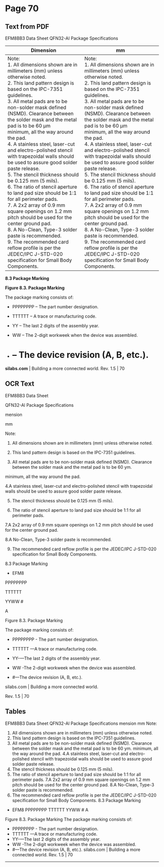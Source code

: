 # Page 70

## Text from PDF

EFM8BB3 Data Sheet
QFN32-AI Package Specifications

|Dimension|mm|
|---|---|
|Note:<br>1. All dimensions shown are in millimeters (mm) unless otherwise noted.<br>2. This land pattern design is based on the IPC-7351 guidelines.<br>3. All metal pads are to be non-solder mask defined (NSMD). Clearance between the solder mask and the metal pad is to be 60 µm<br>minimum, all the way around the pad.<br>4. A stainless steel, laser-cut and electro-polished stencil with trapezoidal walls should be used to assure good solder paste release.<br>5. The stencil thickness should be 0.125 mm (5 mils).<br>6. The ratio of stencil aperture to land pad size should be 1:1 for all perimeter pads.<br>7. A 2x2 array of 0.9 mm square openings on 1.2 mm pitch should be used for the center ground pad.<br>8. A No-Clean, Type-3 solder paste is recommended.<br>9. The recommended card reflow profile is per the JEDEC/IPC J-STD-020 specification for Small Body Components.|Note:<br>1. All dimensions shown are in millimeters (mm) unless otherwise noted.<br>2. This land pattern design is based on the IPC-7351 guidelines.<br>3. All metal pads are to be non-solder mask defined (NSMD). Clearance between the solder mask and the metal pad is to be 60 µm<br>minimum, all the way around the pad.<br>4. A stainless steel, laser-cut and electro-polished stencil with trapezoidal walls should be used to assure good solder paste release.<br>5. The stencil thickness should be 0.125 mm (5 mils).<br>6. The ratio of stencil aperture to land pad size should be 1:1 for all perimeter pads.<br>7. A 2x2 array of 0.9 mm square openings on 1.2 mm pitch should be used for the center ground pad.<br>8. A No-Clean, Type-3 solder paste is recommended.<br>9. The recommended card reflow profile is per the JEDEC/IPC J-STD-020 specification for Small Body Components.|



**8.3 Package Marking**

**Figure 8.3. Package Marking**

The package marking consists of:

 - PPPPPPPP – The part number designation.

 - TTTTTT – A trace or manufacturing code.

 - YY – The last 2 digits of the assembly year.

 - WW – The 2-digit workweek when the device was assembled.

 - # – The device revision (A, B, etc.).

**silabs.com** | Building a more connected world. Rev. 1.5 | 70



## OCR Text

EFM8BB3 Data Sheet

QFN32-Al Package Specifications

mension

mm

Note:

1. All dimensions shown are in millimeters (mm) unless otherwise noted.

2. This land pattern design is based on the IPC-7351 guidelines.

3. All metal pads are to be non-solder mask defined (NSMD). Clearance between the solder mask and the metal pad is to be 60 ym.

minimum, all the way around the pad.

4.A stainless steel, laser-cut and electro-polished stencil with trapezoidal walls should be used to assure good solder paste release.

5. The stencil thickness should be 0.125 mm (5 mils).

6. The ratio of stencil aperture to land pad size should be 1:1 for all perimeter pads.

7.A 2x2 array of 0.9 mm square openings on 1.2 mm pitch should be used for the center ground pad.

8.A No-Clean, Type-3 solder paste is recommended.

9. The recommended card reflow profile is per the JEDEC/IPC J-STD-020 specification for Small Body Components.

8.3 Package Marking

* EFM8

PPPPPPPP

TTTTTT

YYWW #

A

>

Figure 8.3. Package Marking

The package marking consists of:

+ PPPPPPPP - The part number designation.

+ TTTTTT —A trace or manufacturing code.

+ YY-—The last 2 digits of the assembly year.

+ WW -The 2-digit workweek when the device was assembled.

+ #—The device revision (A, B, etc.).

silabs.com | Building a more connected world.

Rev. 1.5 | 70

## Tables

EFM8BB3 Data Sheet
QFN32-Al Package Specifications
mension mm
Note:
1. All dimensions shown are in millimeters (mm) unless otherwise noted.
2. This land pattern design is based on the IPC-7351 guidelines.
3. All metal pads are to be non-solder mask defined (NSMD). Clearance between the solder mask and the metal pad is to be 60 ym.
minimum, all the way around the pad.
4.A stainless steel, laser-cut and electro-polished stencil with trapezoidal walls should be used to assure good solder paste release.
5. The stencil thickness should be 0.125 mm (5 mils).
6. The ratio of stencil aperture to land pad size should be 1:1 for all perimeter pads.
7.A 2x2 array of 0.9 mm square openings on 1.2 mm pitch should be used for the center ground pad.
8.A No-Clean, Type-3 solder paste is recommended.
9. The recommended card reflow profile is per the JEDEC/IPC J-STD-020 specification for Small Body Components.
8.3 Package Marking
* EFM8
PPPPPPPP
TTTTTT
YYWW #
A
>
Figure 8.3. Package Marking
The package marking consists of:
+ PPPPPPPP - The part number designation.
+ TTTTTT —A trace or manufacturing code.
+ YY-—The last 2 digits of the assembly year.
+ WW -The 2-digit workweek when the device was assembled.
+ #—The device revision (A, B, etc.).
silabs.com | Building a more connected world. Rev. 1.5 | 70


---

